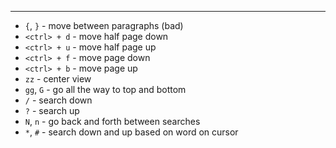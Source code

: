 ***

- `{`, `}` - move between paragraphs (bad) 
- `<ctrl> + d` - move half page down
- `<ctrl> + u` - move half page up
- `<ctrl> + f` - move page down
- `<ctrl> + b` - move page up
- `zz` - center view
- `gg`, `G` - go all the way to top and bottom
- `/` - search down
- `?` - search up
- `N`, `n` - go back and forth between searches
- `*`, `#` - search down and up based on word on cursor
